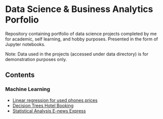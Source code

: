 # Data Science & Business Analytics Porfolio
Repository containing portfolio of data science projects completed by me for academic, self learning, and hobby purposes. Presented in the form of Jupyter notebooks.

Note: Data used in the projects (accessed under data directory) is for demonstration purposes only.

## Contents

### Machine Learning

- [Linear regression for used phones prices](https://github.com/lauravelandiacharris/DataScience-BI/blob/48d24b7033cecb3ff9580fe3814ac88ac3880448/Projects/Linear%20regression%20for%20used%20phone%20prices.ipynb)
- [Decision Trees Hotel Booking](https://github.com/lauravelandiacharris/DataScience-BI/blob/main/Projects/Decision%20Trees%20Hotel%20Booking.ipynb)
- [Statistical Analysis E-news Express](https://github.com/lauravelandiacharris/DataScience-BI/blob/main/Projects/Statistical%20Analysis%20E-news%20Express.ipynb)
